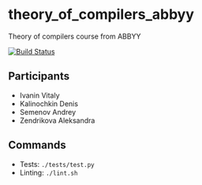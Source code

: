 # theory_of_compilers_abbyy
Theory of compilers course from ABBYY

[![Build Status](https://travis-ci.org/alloky/theory_of_compilers_abbyy.svg?branch=master)](https://travis-ci.org/alloky/theory_of_compilers_abbyy)

## Participants

- Ivanin Vitaly
- Kalinochkin Denis
- Semenov Andrey
- Zendrikova Aleksandra

## Commands

- Tests: `./tests/test.py`
- Linting: `./lint.sh`
